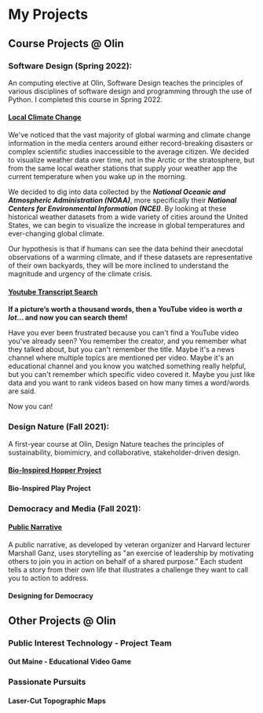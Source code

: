 # My Projects

## Course Projects @ Olin

### Software Design (Spring 2022):
An computing elective at Olin, Software Design teaches the principles of various disciplines of software design and programming through the use of Python. I completed this course in Spring 2022.

#### [Local Climate Change](https://olincollege.github.io/local-climate-change/)

We've noticed that the vast majority of global warming and climate change information in the media centers around either record-breaking disasters or complex scientific studies inaccessible to the average citizen. We decided to visualize weather data over time, not in the Arctic or the stratosphere, but from the same local weather stations that supply your weather app the current temperature when you wake up in the morning.

We decided to dig into data collected by the ***National Oceanic and Atmospheric Administration (NOAA)***, more specifically their ***National Centers for Environmental Information (NCEI)***. By looking at these historical weather datasets from a wide variety of cities around the United States, we can begin to visualize the increase in global temperatures and ever-changing global climate.

Our hypothesis is that if humans can see the data behind their anecdotal observations of a warming climate, and if these datasets are representative of their own backyards, they will be more inclined to understand the magnitude and urgency of the climate crisis.

#### [Youtube Transcript Search](https://olincollege.github.io/youtube-transcript-search/)

**If a picture’s worth a thousand words, then a YouTube video is worth *a lot*... and now you can search them!**

Have you ever been frustrated because you can't find a YouTube video you've already seen? You remember the creator, and you remember what they talked about, but you can't remember the title. Maybe it's a news channel where multiple topics are mentioned per video. Maybe it's an educational channel and you know you watched something really helpful, but you can't remember which specific video covered it. Maybe you just like data and you want to rank videos based on how many times a word/words are said.

Now you can!


### Design Nature (Fall 2021):
A first-year course at Olin, Design Nature teaches the principles of sustainability, biomimicry, and collaborative, stakeholder-driven design.

#### [Bio-Inspired Hopper Project](/assets/hopper_poster.jpg)

#### Bio-Inspired Play Project


### Democracy and Media (Fall 2021):

#### [Public Narrative](https://youtu.be/g4SqVDs0fMc)
A public narrative, as developed by veteran organizer and Harvard lecturer Marshall Ganz, uses storytelling as "an exercise of leadership by motivating others to join you in action on behalf of a shared purpose." Each student tells a story from their own life that illustrates a challenge they want to call you to action to address.

#### Designing for Democracy



## Other Projects @ Olin


### Public Interest Technology - Project Team

#### Out Maine - Educational Video Game


### Passionate Pursuits

#### Laser-Cut Topographic Maps
